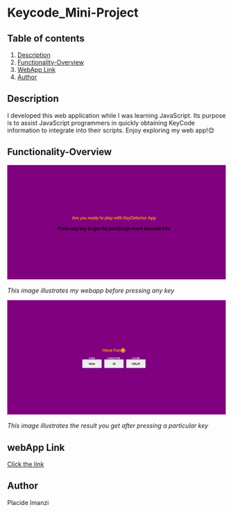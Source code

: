 # Keycode_Mini-Project

## Table of contents

1. [Description](#description)
2. [Functionality-Overview](#function-overview)
3. [WebApp Link](#webapp-link)
4. [Author](#author)

## Description

I developed this web application while I was learning JavaScript. Its purpose is to assist JavaScript programmers in quickly obtaining KeyCode information to integrate into their scripts. Enjoy exploring my web app!😊

## Functionality-Overview

![First Image](images/keyapp1.png)

_This image illustrates my webapp before pressing any key_

![second Image](images/keyapp2.png)

_This image illustrates the result you get after pressing a particular key_

## webApp  Link   

[Click the link](https://pimanzi.github.io/Keycode_Mini-Project/)

## Author

Placide Imanzi
